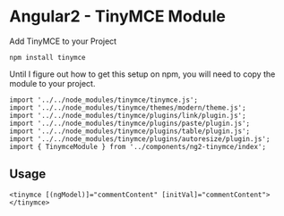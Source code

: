 # Angular2 - TinyMCE Module

Add TinyMCE to your Project
```
npm install tinymce
```


Until I figure out how to get this setup on npm, you will need to copy the module to your project.
```
import '../../node_modules/tinymce/tinymce.js';
import '../../node_modules/tinymce/themes/modern/theme.js';
import '../../node_modules/tinymce/plugins/link/plugin.js';
import '../../node_modules/tinymce/plugins/paste/plugin.js';
import '../../node_modules/tinymce/plugins/table/plugin.js';
import '../../node_modules/tinymce/plugins/autoresize/plugin.js';
import { TinymceModule } from '../components/ng2-tinymce/index';
```


## Usage
```
<tinymce [(ngModel)]="commentContent" [initVal]="commentContent"></tinymce>
```